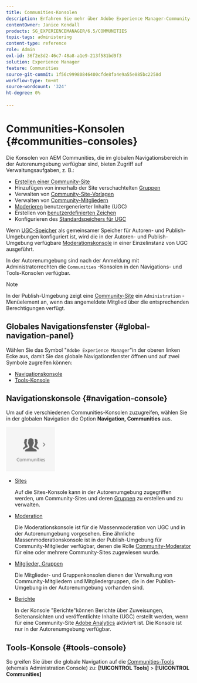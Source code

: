 ```yaml
---
title: Communities-Konsolen
description: Erfahren Sie mehr über Adobe Experience Manager-Community-Konsolen, die in der Autorenumgebung im globalen Navigationsfenster verfügbar sind.
contentOwner: Janice Kendall
products: SG_EXPERIENCEMANAGER/6.5/COMMUNITIES
topic-tags: administering
content-type: reference
role: Admin
exl-id: 36f2e3d2-46c7-48a8-a1e9-213f581bd9f3
solution: Experience Manager
feature: Communities
source-git-commit: 1f56c99980846400cfde8fa4e9a55e885bc2258d
workflow-type: tm+mt
source-wordcount: '324'
ht-degree: 0%

---
```


# Communities-Konsolen {#communities-consoles}

Die Konsolen von AEM Communities, die im globalen Navigationsbereich in der Autorenumgebung verfügbar sind, bieten Zugriff auf Verwaltungsaufgaben, z. B.:

* [Erstellen einer Community-Site](sites-console.md)
* Hinzufügen von innerhalb der Site verschachtelten [Gruppen](groups.md)
* Verwalten von [Community-Site-Vorlagen](sites.md)
* Verwalten von [Community-Mitgliedern](members.md)
* [Moderieren](moderate-ugc.md) benutzergenerierter Inhalte (UGC)
* Erstellen von [benutzerdefinierten Zeichen](badges.md)
* Konfigurieren des [Standardspeichers für UGC](srp-config.md)

Wenn [UGC-Speicher](working-with-srp.md) als gemeinsamer Speicher für Autoren- und Publish-Umgebungen konfiguriert ist, wird die in der Autoren- und Publish-Umgebung verfügbare [Moderationskonsole](moderation.md) in einer Einzelinstanz von UGC ausgeführt.

In der Autorenumgebung sind nach der Anmeldung mit Administratorrechten die `Communities` -Konsolen in den Navigations- und Tools-Konsolen verfügbar.

>[!NOTE]
>
>In der Publish-Umgebung zeigt eine [Community-Site](sites-console.md) ein `Administration` -Menüelement an, wenn das angemeldete Mitglied über die entsprechenden Berechtigungen verfügt.

## Globales Navigationsfenster {#global-navigation-panel}

Wählen Sie das Symbol &quot;`Adobe Experience Manager`&quot;in der oberen linken Ecke aus, damit Sie das globale Navigationsfenster öffnen und auf zwei Symbole zugreifen können:

* [Navigationskonsole](#navigation-console)
* [Tools-Konsole](tools.md)

## Navigationskonsole {#navigation-console}

Um auf die verschiedenen Communities-Konsolen zuzugreifen, wählen Sie in der globalen Navigation die Option **Navigation, Communities** aus.

![communities](assets/communities.png)

* [Sites](sites-console.md)

  Auf die Sites-Konsole kann in der Autorenumgebung zugegriffen werden, um Community-Sites und deren [Gruppen](groups.md) zu erstellen und zu verwalten.

* [Moderation](moderation.md)

  Die Moderationskonsole ist für die Massenmoderation von UGC und in der Autorenumgebung vorgesehen. Eine ähnliche Massenmoderationskonsole ist in der Publish-Umgebung für Community-Mitglieder verfügbar, denen die Rolle [Community-Moderator](users.md#publishenvironmentusersandgroups) für eine oder mehrere Community-Sites zugewiesen wurde.

* [Mitglieder, Gruppen](members.md)

  Die Mitglieder- und Gruppenkonsolen dienen der Verwaltung von Community-Mitgliedern und Mitgliedergruppen, die in der Publish-Umgebung in der Autorenumgebung vorhanden sind.

* [Berichte](reports.md)

  In der Konsole &quot;Berichte&quot;können Berichte über Zuweisungen, Seitenansichten und veröffentlichte Inhalte (UGC) erstellt werden, wenn für eine Community-Site [Adobe Analytics](sites-console.md#analytics) aktiviert ist. Die Konsole ist nur in der Autorenumgebung verfügbar.

## Tools-Konsole {#tools-console}

So greifen Sie über die globale Navigation auf die [Communities-Tools](tools.md) (ehemals Administration Console) zu: **[!UICONTROL Tools]** > **[!UICONTROL Communities]**
